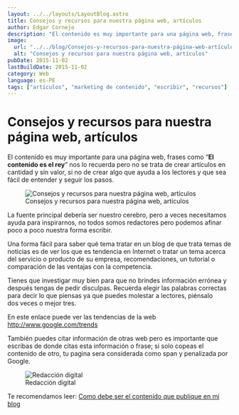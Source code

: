 ```yaml
---
layout: ../../layouts/LayoutBlog.astro
title: Consejos y recursos para nuestra página web, artículos
author: Edgar Cornejo
description: "El contenido es muy importante para una página web, frases como “El contenido es el rey” nos lo recuerda pero no se trata de crear artículos en cantidad y sin valor, si no de crear algo que ayuda a los lectores y que sea fácil de entender y seguir los pasos."
image:
  url: "../../blog/Consejos-y-recursos-para-nuestra-página-web-artículos.png"
  alt: "Consejos y recursos para nuestra página web, artículos"
pubDate: 2015-11-02
lastBuildDate: 2015-11-02
category: Web
language: es-PE
tags: ["artículos", "marketing de contenido", "escribir", "recursos"]
---
```


# Consejos y recursos para nuestra página web, artículos

El contenido es muy importante para una página web, frases como “**El contenido es el rey**” nos lo recuerda pero no se trata de crear artículos en cantidad y sin valor, si no de crear algo que ayuda a los lectores y que sea fácil de entender y seguir los pasos.

<figure>
  <img src="../../blog/Consejos-y-recursos-para-nuestra-página-web-artículos.png" alt="Consejos y recursos para nuestra página web, artículos"/>
  <figcaption>Consejos y recursos para nuestra página web, artículos</figcaption>
</figure>

La fuente principal debería ser nuestro cerebro, pero a veces necesitamos ayuda para inspirarnos, no todos somos redactores pero podemos afinar poco a poco nuestra forma escribir.

Una forma fácil para saber qué tema tratar en un blog de que trata temas de noticias es de ver los que es tendencia en Internet o tratar un tema acerca del servicio o producto de su empresa, recomendaciones, un tutorial o comparación de las ventajas con la competencia.

Tienes que investigar muy bien para que no brindes información errónea y después tengas de pedir disculpas. Recuerda elegir las palabras correctas para decir lo que piensas ya que puedes molestar a lectores, piénsalo dos veces o mejor tres.

En este enlace puede ver las tendencias de la web <http://www.google.com/trends>

También puedes citar información de otras web pero es importante que escribas de donde citas esta información o frase; si solo copeas el contenido de otro, tu pagina sera considerada como span y penalizada por Google.

<figure>
  <img src="../../blog/redaccion digital.jpg" alt="Redacción digital"/>
  <figcaption>Redacción digital</figcaption>
</figure>

Te recomendamos leer: [Como debe ser el contenido que publique en mi blog](como-debe-ser-el-contenido-que-publique-en-mi-blog)
